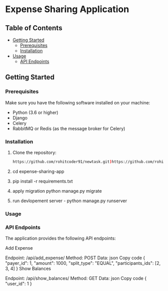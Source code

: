 # Expense Sharing Application

## Table of Contents
- [Getting Started](#getting-started)
  - [Prerequisites](#prerequisites)
  - [Installation](#installation)
- [Usage](#usage)
  - [API Endpoints](#api-endpoints)

## Getting Started

### Prerequisites

Make sure you have the following software installed on your machine:

- Python (3.6 or higher)
- Django
- Celery
- RabbitMQ or Redis (as the message broker for Celery)

### Installation

1. Clone the repository:

   ```bash
   https://github.com/rohitcoder91/newtask.git)https://github.com/rohitcoder91/newtask.git

2. cd expense-sharing-app
3. pip install -r requirements.txt
4. apply migration
  python manage.py migrate
5. run devlopement server -  python manage.py runserver

### Usage
### API Endpoints
The application provides the following API endpoints:

Add Expense

Endpoint: /api/add_expense/
Method: POST
Data:
json
Copy code
{
  "payer_id": 1,
  "amount": 1000,
  "split_type": "EQUAL",
  "participants_ids": [2, 3, 4]
}
Show Balances

Endpoint: /api/show_balances/
Method: GET
Data:
json
Copy code
{
  "user_id": 1
}




